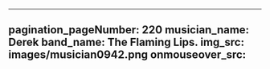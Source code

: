 ------
pagination_pageNumber: 220
musician_name: Derek
band_name: The Flaming Lips.
img_src: images/musician0942.png
onmouseover_src: 
------